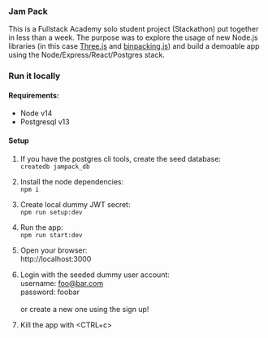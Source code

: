 ### Jam Pack
This is a Fullstack Academy solo student project (Stackathon) put together in less than a week.  The purpose was to explore the usage of new Node.js libraries (in this case [Three.js](https://github.com/mrdoob/three.js/) and [binpacking.js](https://github.com/olragon/binpackingjs)) and build a demoable app using the Node/Express/React/Postgres stack.

### Run it locally
#### Requirements: 
- Node v14
- Postgresql v13

#### Setup
1) If you have the postgres cli tools, create the seed database: <br>
```createdb jampack_db ```
2) Install the node dependencies:<br>
```npm i```
3) Create local dummy JWT secret:<br>
```npm run setup:dev```
4) Run the app:<br>
```npm run start:dev```
5) Open your browser:<br>
http://localhost:3000
6) Login with the seeded dummy user account:<br>
username: foo@bar.com<br>
password: foobar<br><br>
or create a new one using the sign up!

7) Kill the app with <CTRL+c>